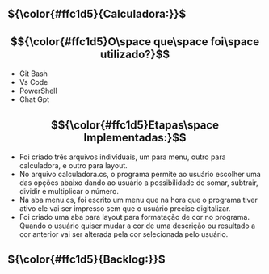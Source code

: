 ## ${\color{#ffc1d5}{Calculadora:}}$

## $${\color{#ffc1d5}O\space que\space foi\space utilizado?}$$

* Git Bash
* Vs Code
* PowerShell
* Chat Gpt

## $${\color{#ffc1d5}Etapas\space Implementadas:}$$

* Foi criado três arquivos indivíduais, um para menu, outro para calculadora, e outro para layout.
* No arquivo calculadora.cs, o programa permite ao usuário escolher uma das opções abaixo dando ao usuário a possibilidade de somar, subtrair, dividir e multiplicar o número.
* Na aba menu.cs, foi escrito um menu que na hora que o programa tiver ativo ele vai ser impresso sem que o usuário precise digitalizar.
* Foi criado uma aba para layout para formatação de cor no programa. Quando o usuário quiser mudar a cor de uma descrição ou resultado a cor anterior vai ser alterada pela cor selecionada pelo usuário.

## ${\color{#ffc1d5}{Backlog:}}$


